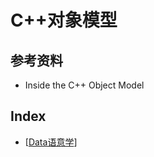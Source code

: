 # C++对象模型

## 参考资料

* Inside the C++ Object Model



## Index

* [[Data语意学](../src/InsideTheC++ObjectModel/data.cpp)]

